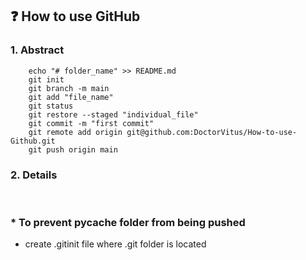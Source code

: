 ## ❓ How to use GitHub
### 1. Abstract
```
    echo "# folder_name" >> README.md
    git init
    git branch -m main
    git add "file_name"
    git status
    git restore --staged "individual_file"
    git commit -m "first commit"
    git remote add origin git@github.com:DoctorVitus/How-to-use-Github.git
    git push origin main
```

### 2. Details

<br>

### * To prevent __pycache__ folder from being pushed
* create .gitinit file where .git folder is located
